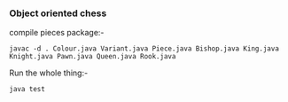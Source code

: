 ### Object oriented chess

compile pieces package:-

```
javac -d . Colour.java Variant.java Piece.java Bishop.java King.java Knight.java Pawn.java Queen.java Rook.java
```

Run the whole thing:-

```
java test
```
